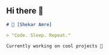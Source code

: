 ## Hi there 👋

```markdown
# 🚀 [Shekar Amre]

> "Code. Sleep. Repeat."

Currently working on cool projects 🤘
```
